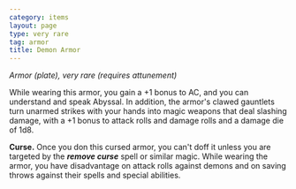 ```yaml
---
category: items
layout: page
type: very rare
tag: armor
title: Demon Armor 
---
```

_Armor (plate), very rare (requires attunement)_ 

While wearing this armor, you gain a +1 bonus to AC, and you can understand and speak Abyssal. In addition, the armor's clawed gauntlets turn unarmed strikes with your hands into magic weapons that deal slashing damage, with a +1 bonus to attack rolls and damage rolls and a damage die of 1d8.

**Curse.** Once you don this cursed armor, you can't doff it unless you are targeted by the **_remove curse_** spell or similar magic. While wearing the armor, you have disadvantage on attack rolls against demons and on saving throws against their spells and special abilities. 
